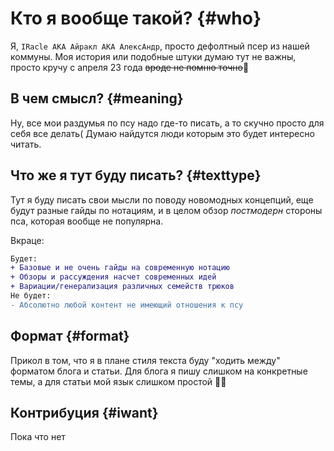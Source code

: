# Кто я вообще такой? {#who}

Я, `IRacle AKA Айракл АКА АлексАндр`, просто дефолтный псер из нашей коммуны. Моя история или подобные штуки думаю тут не важны, просто кручу с апреля 23 года ~~вроде не помню точно~~🫠

## В чем смысл? {#meaning}

Ну, все мои раздумья по псу надо где-то писать, а то скучно просто для себя все делать\( Думаю найдутся люди которым это будет интересно читать.

## Что же я тут буду писать? {#texttype}

Тут я буду писать свои мысли по поводу новомодных концепций, еще будут разные гайды по нотациям, и в целом обзор *постмодерн* стороны пса, которая вообще не популярна.

Вкраце:
```diff
Будет:
+ Базовые и не очень гайды на современную нотацию
+ Обзоры и рассуждения насчет современных идей
+ Вариации/генерализация различных семейств трюков
Не будет:
- Абсолютно любой контент не имеющий отношения к псу
```

## Формат {#format}

Прикол в том, что я в плане стиля текста буду "ходить между" форматом блога и статьи. Для блога я пишу слишком на конкретные темы, а для статьи мой язык слишком простой 🤷‍♂️

## Контрибуция {#iwant}

Пока что нет